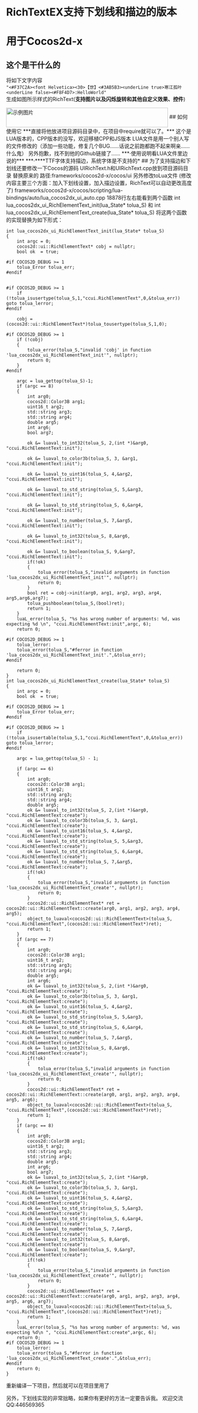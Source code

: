 # RichTextEX支持下划线和描边的版本
# 用于Cocos2d-x 
## 这个是干什么的
将如下文字内容  
`"<#F37C2A><font Helvetica><30>【世】<#3AB5B3><underLine true>寒江孤叶<underLine false><#F8F4D7>:HelloWorld"`  
生成如图所示样式的RichText(**支持图片以及闪烁旋转和其他自定义效果、控件**)  
  
 <img src="https://raw.githubusercontent.com/ArcherPeng/RichTextEXWithUnderLineAndOutLine/master/06C0BE26-17B5-4753-9729-D909E2099FB2.png" width = "439" height = "53" alt="示例图片" align=center />
## 如何使用它
***直接将他放进项目源码目录中，在项目中require就可以了。***  
这个是LUA版本的，CPP版本的没写，欢迎移植CPP和JS版本  
LUA文件是用一个别人写的文件修改的（添加一些功能，修复几个BUG……话说之前跑都跑不起来啊亲……什么鬼）   
另外抱歉，找不到他的Github链接了……  
***·使用说明看LUA文件里边说的***  
***·****TTF字体支持描边，系统字体是不支持的*
## 为了支持描边和下划线还要修改一下Cocos的源码  
UIRichText.h和UIRichText.cpp放到项目源码目录 替换原来的  
路径:frameworks/cocos2d-x/cocos/ui  
另外修改toLua文件  
(修改内容主要三个方面：加入下划线设置，加入描边设置，RichText可以自动更改高度了)
frameworks/cocos2d-x/cocos/scripting/lua-bindings/auto/lua_cocos2dx_ui_auto.cpp  
18878行左右能看到两个函数  
int lua_cocos2dx_ui_RichElementText_init(lua_State* tolua_S)  
和  
int lua_cocos2dx_ui_RichElementText_create(lua_State* tolua_S)  
将这两个函数的实现替换为如下形式：  

    int lua_cocos2dx_ui_RichElementText_init(lua_State* tolua_S)
    {
        int argc = 0;
        cocos2d::ui::RichElementText* cobj = nullptr;
        bool ok  = true;
    
    #if COCOS2D_DEBUG >= 1
        tolua_Error tolua_err;
    #endif
    
    
    #if COCOS2D_DEBUG >= 1
        if (!tolua_isusertype(tolua_S,1,"ccui.RichElementText",0,&tolua_err)) goto tolua_lerror;
    #endif
    
        cobj = (cocos2d::ui::RichElementText*)tolua_tousertype(tolua_S,1,0);
    
    #if COCOS2D_DEBUG >= 1
        if (!cobj) 
        {
            tolua_error(tolua_S,"invalid 'cobj' in function 'lua_cocos2dx_ui_RichElementText_init'", nullptr);
            return 0;
        }
    #endif
    
        argc = lua_gettop(tolua_S)-1;
        if (argc == 8)
        {
            int arg0;
            cocos2d::Color3B arg1;
            uint16_t arg2;
            std::string arg3;
            std::string arg4;
            double arg5;
            int arg6;
            bool arg7;
    
            ok &= luaval_to_int32(tolua_S, 2,(int *)&arg0, "ccui.RichElementText:init");
    
            ok &= luaval_to_color3b(tolua_S, 3, &arg1, "ccui.RichElementText:init");
    
            ok &= luaval_to_uint16(tolua_S, 4,&arg2, "ccui.RichElementText:init");
    
            ok &= luaval_to_std_string(tolua_S, 5,&arg3, "ccui.RichElementText:init");
    
            ok &= luaval_to_std_string(tolua_S, 6,&arg4, "ccui.RichElementText:init");
    
            ok &= luaval_to_number(tolua_S, 7,&arg5, "ccui.RichElementText:init");
            
            ok &= luaval_to_int32(tolua_S, 8,&arg6, "ccui.RichElementText:init");
            
            ok &= luaval_to_boolean(tolua_S, 9,&arg7, "ccui.RichElementText:init");
            if(!ok)
            {
                tolua_error(tolua_S,"invalid arguments in function 'lua_cocos2dx_ui_RichElementText_init'", nullptr);
                return 0;
            }
            bool ret = cobj->init(arg0, arg1, arg2, arg3, arg4, arg5,arg6,arg7);
            tolua_pushboolean(tolua_S,(bool)ret);
            return 1;
        }
        luaL_error(tolua_S, "%s has wrong number of arguments: %d, was expecting %d \n", "ccui.RichElementText:init",argc, 6);
        return 0;
    
    #if COCOS2D_DEBUG >= 1
        tolua_lerror:
        tolua_error(tolua_S,"#ferror in function 'lua_cocos2dx_ui_RichElementText_init'.",&tolua_err);
    #endif
    
        return 0;
    }
    int lua_cocos2dx_ui_RichElementText_create(lua_State* tolua_S)
    {
        int argc = 0;
        bool ok  = true;
    
    #if COCOS2D_DEBUG >= 1
        tolua_Error tolua_err;
    #endif
    
    #if COCOS2D_DEBUG >= 1
        if (!tolua_isusertable(tolua_S,1,"ccui.RichElementText",0,&tolua_err)) goto tolua_lerror;
    #endif
    
        argc = lua_gettop(tolua_S) - 1;
    
        if (argc == 6)
        {
            int arg0;
            cocos2d::Color3B arg1;
            uint16_t arg2;
            std::string arg3;
            std::string arg4;
            double arg5;
            ok &= luaval_to_int32(tolua_S, 2,(int *)&arg0, "ccui.RichElementText:create");
            ok &= luaval_to_color3b(tolua_S, 3, &arg1, "ccui.RichElementText:create");
            ok &= luaval_to_uint16(tolua_S, 4,&arg2, "ccui.RichElementText:create");
            ok &= luaval_to_std_string(tolua_S, 5,&arg3, "ccui.RichElementText:create");
            ok &= luaval_to_std_string(tolua_S, 6,&arg4, "ccui.RichElementText:create");
            ok &= luaval_to_number(tolua_S, 7,&arg5, "ccui.RichElementText:create");
            if(!ok)
            {
                tolua_error(tolua_S,"invalid arguments in function 'lua_cocos2dx_ui_RichElementText_create'", nullptr);
                return 0;
            }
            cocos2d::ui::RichElementText* ret = cocos2d::ui::RichElementText::create(arg0, arg1, arg2, arg3, arg4, arg5);
            object_to_luaval<cocos2d::ui::RichElementText>(tolua_S, "ccui.RichElementText",(cocos2d::ui::RichElementText*)ret);
            return 1;
        }
        if (argc == 7)
        {
            int arg0;
            cocos2d::Color3B arg1;
            uint16_t arg2;
            std::string arg3;
            std::string arg4;
            double arg5;
            int arg6;
            ok &= luaval_to_int32(tolua_S, 2,(int *)&arg0, "ccui.RichElementText:create");
            ok &= luaval_to_color3b(tolua_S, 3, &arg1, "ccui.RichElementText:create");
            ok &= luaval_to_uint16(tolua_S, 4,&arg2, "ccui.RichElementText:create");
            ok &= luaval_to_std_string(tolua_S, 5,&arg3, "ccui.RichElementText:create");
            ok &= luaval_to_std_string(tolua_S, 6,&arg4, "ccui.RichElementText:create");
            ok &= luaval_to_number(tolua_S, 7,&arg5, "ccui.RichElementText:create");
            ok &= luaval_to_int32(tolua_S, 8,&arg6, "ccui.RichElementText:create");
            if(!ok)
            {
                tolua_error(tolua_S,"invalid arguments in function 'lua_cocos2dx_ui_RichElementText_create'", nullptr);
                return 0;
            }
            cocos2d::ui::RichElementText* ret = cocos2d::ui::RichElementText::create(arg0, arg1, arg2, arg3, arg4, arg5, arg6);
            object_to_luaval<cocos2d::ui::RichElementText>(tolua_S, "ccui.RichElementText",(cocos2d::ui::RichElementText*)ret);
            return 1;
        }
        if (argc == 8)
        {
            int arg0;
            cocos2d::Color3B arg1;
            uint16_t arg2;
            std::string arg3;
            std::string arg4;
            double arg5;
            int arg6;
            bool arg7;
            ok &= luaval_to_int32(tolua_S, 2,(int *)&arg0, "ccui.RichElementText:create");
            ok &= luaval_to_color3b(tolua_S, 3, &arg1, "ccui.RichElementText:create");
            ok &= luaval_to_uint16(tolua_S, 4,&arg2, "ccui.RichElementText:create");
            ok &= luaval_to_std_string(tolua_S, 5,&arg3, "ccui.RichElementText:create");
            ok &= luaval_to_std_string(tolua_S, 6,&arg4, "ccui.RichElementText:create");
            ok &= luaval_to_number(tolua_S, 7,&arg5, "ccui.RichElementText:create");
            ok &= luaval_to_int32(tolua_S, 8,&arg6, "ccui.RichElementText:create");
            ok &= luaval_to_boolean(tolua_S, 9,&arg7, "ccui.RichElementText:create");
            if(!ok)
            {
                tolua_error(tolua_S,"invalid arguments in function 'lua_cocos2dx_ui_RichElementText_create'", nullptr);
                return 0;
            }
            cocos2d::ui::RichElementText* ret = cocos2d::ui::RichElementText::create(arg0, arg1, arg2, arg3, arg4, arg5, arg6, arg7);
            object_to_luaval<cocos2d::ui::RichElementText>(tolua_S, "ccui.RichElementText",(cocos2d::ui::RichElementText*)ret);
            return 1;
        }
        luaL_error(tolua_S, "%s has wrong number of arguments: %d, was expecting %d\n ", "ccui.RichElementText:create",argc, 6);
        return 0;
    #if COCOS2D_DEBUG >= 1
        tolua_lerror:
        tolua_error(tolua_S,"#ferror in function 'lua_cocos2dx_ui_RichElementText_create'.",&tolua_err);
    #endif
        return 0;
    }  
重新编译一下项目，然后就可以在项目里用了  

另外，下划线实现的非常拙略，如果你有更好的方法一定要告诉我。
欢迎交流QQ:446569365
